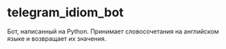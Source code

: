 # telegram_idiom_bot
Бот, написанный на Python. Принимает словосочетания на английском языке и возвращает их значения.
